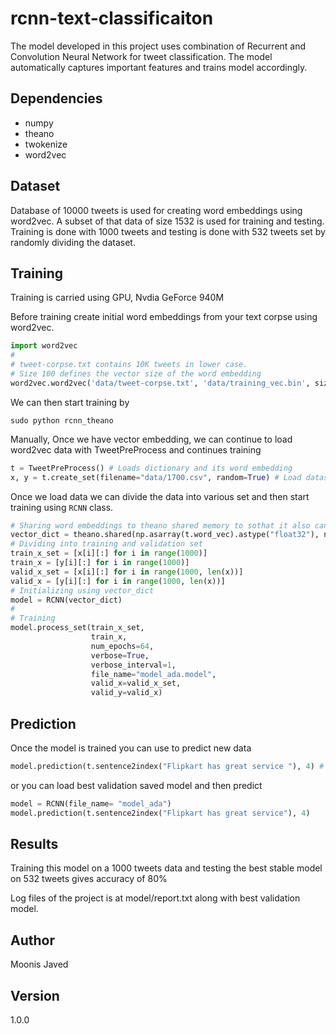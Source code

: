 # rcnn-text-classificaiton
The model developed in this project uses combination of Recurrent and Convolution Neural Network for tweet classification. The model automatically captures important features and trains model accordingly.


## Dependencies 
- numpy
- theano
- twokenize
- word2vec

## Dataset
Database of 10000 tweets is used for creating word embeddings using word2vec. A subset of that data of size 1532 is used for training and testing. Training is done with 1000 tweets and testing is done with 532 tweets set by randomly dividing the dataset.

## Training
Training is carried using GPU, Nvdia GeForce 940M

Before training create initial word embeddings from your text corpse using word2vec.

```python
import word2vec
#
# tweet-corpse.txt contains 10K tweets in lower case.
# Size 100 defines the vector size of the word embedding
word2vec.word2vec('data/tweet-corpse.txt', 'data/training_vec.bin', size=100, verbose=True)
```

We can then start training by

```
sudo python rcnn_theano
```

Manually, Once we have vector embedding, we can continue to load word2vec data with TweetPreProcess and continues training

```python
t = TweetPreProcess() # Loads dictionary and its word embedding
x, y = t.create_set(filename="data/1700.csv", random=True) # Load dataset into x and y
```

Once we load data we can divide the data into various set and then start training using `RCNN` class.

```python
# Sharing word embeddings to theano shared memory to sothat it also can be updated
vector_dict = theano.shared(np.asarray(t.word_vec).astype("float32"), name="vector_dict")
# Dividing into training and validation set
train_x_set = [x[i][:] for i in range(1000)]
train_x = [y[i][:] for i in range(1000)]
valid_x_set = [x[i][:] for i in range(1000, len(x))]
valid_x = [y[i][:] for i in range(1000, len(x))]
# Initializing using vector_dict
model = RCNN(vector_dict)
#
# Training 
model.process_set(train_x_set,
                  train_x,
                  num_epochs=64,
                  verbose=True,
                  verbose_interval=1,
                  file_name="model_ada.model",
                  valid_x=valid_x_set,
                  valid_y=valid_x)
```

## Prediction
Once the model is trained you can use to predict new data 
```python
model.prediction(t.sentence2index("Flipkart has great service "), 4) # Second argument is length of string
```

or you can load best validation saved model and then predict
```python
model = RCNN(file_name= "model_ada")
model.prediction(t.sentence2index("Flipkart has great service"), 4)
```

## Results
Training this model on a 1000 tweets data and testing the best stable model on 532 tweets gives accuracy of 80%

Log files of the project is at model/report.txt along with best validation model.

## Author
Moonis Javed


## Version
1.0.0
